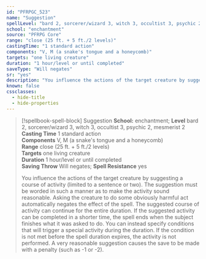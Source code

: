 ```yaml
---
id: "PFRPGC_523"
name: "Suggestion"
spellLevel: "bard 2, sorcerer/wizard 3, witch 3, occultist 3, psychic 2, mesmerist 2"
school: "enchantment"
source: "PFRPG Core"
range: "close (25 ft. + 5 ft./2 levels)"
castingTime: "1 standard action"
components: "V, M (a snake's tongue and a honeycomb)"
targets: "one living creature"
duration: "1 hour/level or until completed"
saveType: "Will negates"
sr: "yes"
description: "You influence the actions of the target creature by suggesting a course of activity (limited to a sentence or two). The suggestion must be worded in such a manner as to make the activity sound reasonable. Asking the creature to do some obviously harmful act automatically negates the effect of the spell.  The suggested course of activity can continue for the entire duration. If the suggested activity can be completed in a shorter time, the spell ends when the subject finishes what it was asked to do. You can instead specify conditions that will trigger a special activity during the duration. If the condition is not met before the spell duration expires, the activity is not performed.  A very reasonable suggestion causes the save to be made with a penalty (such as -1 or -2)."
known: false
cssclasses:
  - hide-title
  - hide-properties
---
```


> [!spellbook-spell-block] Suggestion
> **School:** enchantment; **Level** bard 2, sorcerer/wizard 3, witch 3, occultist 3, psychic 2, mesmerist 2
> **Casting Time** 1 standard action  
> **Components** V, M (a snake's tongue and a honeycomb)  
> **Range** close (25 ft. + 5 ft./2 levels)  
> **Targets** one living creature  
> **Duration** 1 hour/level or until completed  
> **Saving Throw** Will negates; **Spell Resistance** yes
> 
> You influence the actions of the target creature by suggesting a course of activity (limited to a sentence or two). The suggestion must be worded in such a manner as to make the activity sound reasonable. Asking the creature to do some obviously harmful act automatically negates the effect of the spell.  The suggested course of activity can continue for the entire duration. If the suggested activity can be completed in a shorter time, the spell ends when the subject finishes what it was asked to do. You can instead specify conditions that will trigger a special activity during the duration. If the condition is not met before the spell duration expires, the activity is not performed.  A very reasonable suggestion causes the save to be made with a penalty (such as -1 or -2).